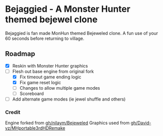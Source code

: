 # Bejaggied - A Monster Hunter themed bejewel clone

Bejaggied is fan made MonHun themed Bejeweled clone. A fun use of your 60 seconds before returning to village.

## Roadmap
- [x] Reskin with Monster Hunter graphics
- [ ] Flesh out base engine from original fork
  - [x] Fix timeout game ending logic
  - [x] Fix game reset logic
  - [ ] Changes to allow multiple game modes
  - [ ] Scoreboard
- [ ] Add alternate game modes (ie jewel shuffle and others)

### Credit

Engine forked from [gh/nilaym/Bejeweled](https://github.com/nilaym/Bejeweled.git)
Graphics used from [gh/David-vz/MHportable3rdHDRemake](https://github.com/David-vz/MonsterHunterPortable3rdHDRemake)